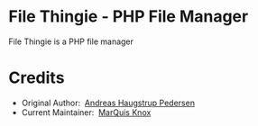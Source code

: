 # File Thingie - PHP File Manager
File Thingie is a PHP file manager

# Credits
* Original Author:&nbsp;&nbsp;<a href="https://github.com/haugstrup" target="_blank">Andreas Haugstrup Pedersen</a>
* Current Maintainer:&nbsp;&nbsp;<a href="https://github.com/MarQuisKnox" target="_blank">MarQuis Knox</a>
